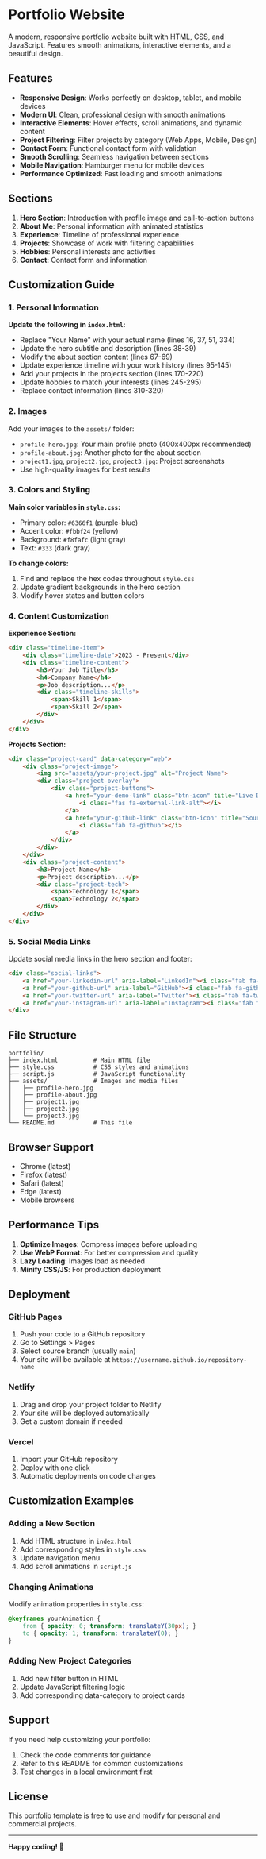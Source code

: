 # Portfolio Website

A modern, responsive portfolio website built with HTML, CSS, and JavaScript. Features smooth animations, interactive elements, and a beautiful design.

## Features

- **Responsive Design**: Works perfectly on desktop, tablet, and mobile devices
- **Modern UI**: Clean, professional design with smooth animations
- **Interactive Elements**: Hover effects, scroll animations, and dynamic content
- **Project Filtering**: Filter projects by category (Web Apps, Mobile, Design)
- **Contact Form**: Functional contact form with validation
- **Smooth Scrolling**: Seamless navigation between sections
- **Mobile Navigation**: Hamburger menu for mobile devices
- **Performance Optimized**: Fast loading and smooth animations

## Sections

1. **Hero Section**: Introduction with profile image and call-to-action buttons
2. **About Me**: Personal information with animated statistics
3. **Experience**: Timeline of professional experience
4. **Projects**: Showcase of work with filtering capabilities
5. **Hobbies**: Personal interests and activities
6. **Contact**: Contact form and information

## Customization Guide

### 1. Personal Information

**Update the following in `index.html`:**

- Replace "Your Name" with your actual name (lines 16, 37, 51, 334)
- Update the hero subtitle and description (lines 38-39)
- Modify the about section content (lines 67-69)
- Update experience timeline with your work history (lines 95-145)
- Add your projects in the projects section (lines 170-220)
- Update hobbies to match your interests (lines 245-295)
- Replace contact information (lines 310-320)

### 2. Images

Add your images to the `assets/` folder:

- `profile-hero.jpg`: Your main profile photo (400x400px recommended)
- `profile-about.jpg`: Another photo for the about section
- `project1.jpg`, `project2.jpg`, `project3.jpg`: Project screenshots
- Use high-quality images for best results

### 3. Colors and Styling

**Main color variables in `style.css`:**

- Primary color: `#6366f1` (purple-blue)
- Accent color: `#fbbf24` (yellow)
- Background: `#f8fafc` (light gray)
- Text: `#333` (dark gray)

**To change colors:**
1. Find and replace the hex codes throughout `style.css`
2. Update gradient backgrounds in the hero section
3. Modify hover states and button colors

### 4. Content Customization

**Experience Section:**
```html
<div class="timeline-item">
    <div class="timeline-date">2023 - Present</div>
    <div class="timeline-content">
        <h3>Your Job Title</h3>
        <h4>Company Name</h4>
        <p>Job description...</p>
        <div class="timeline-skills">
            <span>Skill 1</span>
            <span>Skill 2</span>
        </div>
    </div>
</div>
```

**Projects Section:**
```html
<div class="project-card" data-category="web">
    <div class="project-image">
        <img src="assets/your-project.jpg" alt="Project Name">
        <div class="project-overlay">
            <div class="project-buttons">
                <a href="your-demo-link" class="btn-icon" title="Live Demo">
                    <i class="fas fa-external-link-alt"></i>
                </a>
                <a href="your-github-link" class="btn-icon" title="Source Code">
                    <i class="fab fa-github"></i>
                </a>
            </div>
        </div>
    </div>
    <div class="project-content">
        <h3>Project Name</h3>
        <p>Project description...</p>
        <div class="project-tech">
            <span>Technology 1</span>
            <span>Technology 2</span>
        </div>
    </div>
</div>
```

### 5. Social Media Links

Update social media links in the hero section and footer:

```html
<div class="social-links">
    <a href="your-linkedin-url" aria-label="LinkedIn"><i class="fab fa-linkedin"></i></a>
    <a href="your-github-url" aria-label="GitHub"><i class="fab fa-github"></i></a>
    <a href="your-twitter-url" aria-label="Twitter"><i class="fab fa-twitter"></i></a>
    <a href="your-instagram-url" aria-label="Instagram"><i class="fab fa-instagram"></i></a>
</div>
```

## File Structure

```
portfolio/
├── index.html          # Main HTML file
├── style.css           # CSS styles and animations
├── script.js           # JavaScript functionality
├── assets/             # Images and media files
│   ├── profile-hero.jpg
│   ├── profile-about.jpg
│   ├── project1.jpg
│   ├── project2.jpg
│   └── project3.jpg
└── README.md           # This file
```

## Browser Support

- Chrome (latest)
- Firefox (latest)
- Safari (latest)
- Edge (latest)
- Mobile browsers

## Performance Tips

1. **Optimize Images**: Compress images before uploading
2. **Use WebP Format**: For better compression and quality
3. **Lazy Loading**: Images load as needed
4. **Minify CSS/JS**: For production deployment

## Deployment

### GitHub Pages
1. Push your code to a GitHub repository
2. Go to Settings > Pages
3. Select source branch (usually `main`)
4. Your site will be available at `https://username.github.io/repository-name`

### Netlify
1. Drag and drop your project folder to Netlify
2. Your site will be deployed automatically
3. Get a custom domain if needed

### Vercel
1. Import your GitHub repository
2. Deploy with one click
3. Automatic deployments on code changes

## Customization Examples

### Adding a New Section

1. Add HTML structure in `index.html`
2. Add corresponding styles in `style.css`
3. Update navigation menu
4. Add scroll animations in `script.js`

### Changing Animations

Modify animation properties in `style.css`:
```css
@keyframes yourAnimation {
    from { opacity: 0; transform: translateY(30px); }
    to { opacity: 1; transform: translateY(0); }
}
```

### Adding New Project Categories

1. Add new filter button in HTML
2. Update JavaScript filtering logic
3. Add corresponding data-category to project cards

## Support

If you need help customizing your portfolio:

1. Check the code comments for guidance
2. Refer to this README for common customizations
3. Test changes in a local environment first

## License

This portfolio template is free to use and modify for personal and commercial projects.

---

**Happy coding! 🚀** 